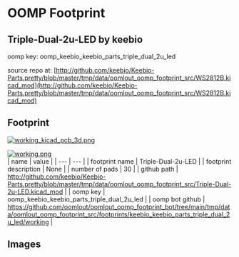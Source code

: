 # OOMP Footprint  
## Triple-Dual-2u-LED  by keebio  
  
oomp key: oomp_keebio_keebio_parts_triple_dual_2u_led  
  
source repo at: [http://github.com/keebio/Keebio-Parts.pretty/blob/master/tmp/data/oomlout_oomp_footprint_src/WS2812B.kicad_mod](http://github.com/keebio/Keebio-Parts.pretty/blob/master/tmp/data/oomlout_oomp_footprint_src/WS2812B.kicad_mod)  
## Footprint  
  
[![working_kicad_pcb_3d.png](working_kicad_pcb_3d_600.png)](working_kicad_pcb_3d.png)  
  
[![working.png](working_600.png)](working.png)  
| name | value | 
| --- | --- | 
| footprint name | Triple-Dual-2u-LED | 
| footprint description | None | 
| number of pads | 30 | 
| github path | http://github.com/keebio/Keebio-Parts.pretty/blob/master/tmp/data/oomlout_oomp_footprint_src/Triple-Dual-2u-LED.kicad_mod | 
| oomp key | oomp_keebio_keebio_parts_triple_dual_2u_led | 
| oomp bot github | https://github.com/oomlout/oomlout_oomp_footprint_bot/tree/main/tmp/data/oomlout_oomp_footprint_src/footprints/keebio_keebio_parts_triple_dual_2u_led/working | 
## Images  
